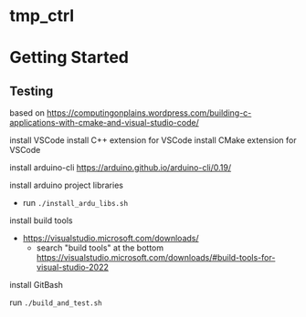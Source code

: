 # tmp_ctrl

# Getting Started

## Testing

based on https://computingonplains.wordpress.com/building-c-applications-with-cmake-and-visual-studio-code/

install VSCode
install C++ extension for VSCode
install CMake extension for VSCode

install arduino-cli https://arduino.github.io/arduino-cli/0.19/

install arduino project libraries
 - run `./install_ardu_libs.sh`

install build tools
 - https://visualstudio.microsoft.com/downloads/
   - search "build tools" at the bottom https://visualstudio.microsoft.com/downloads/#build-tools-for-visual-studio-2022

install GitBash

run `./build_and_test.sh`